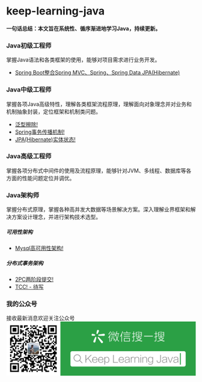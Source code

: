 # keep-learning-java
**一句话总结：本文旨在系统性、循序渐进地学习Java，持续更新。**

### Java初级工程师
掌握Java语法和各类框架的使用，能够对项目需求进行业务开发。
* [Spring Boot整合Spring MVC、Spring、Spring Data JPA(Hibernate)](https://mp.weixin.qq.com/s?__biz=MzU2NDExMjM4Mw==&mid=2247483681&idx=1&sn=2de5a03ac89a33d70a527ad690bd3a01&chksm=fc4ebfb1cb3936a701f30ed51f0c3496c52613e7dc5fd4a929011726499e84ac3d93519eec49&token=776238431&lang=zh_CN#rd)

### Java中级工程师
掌握各项Java高级特性，理解各类框架流程原理，理解面向对象理念并对业务和机制抽象封装，定位框架和机制类问题。

* [泛型擦除!](https://mp.weixin.qq.com/s?__biz=MzU2NDExMjM4Mw==&mid=2247483674&idx=1&sn=babc6074dc677d48b194735d8c763659&chksm=fc4ebf8acb39369c6d73e88166a113cc949800cc4cae1162d8a582bd5d6b6590dda9071948aa&token=2075710980&lang=zh_CN#rd)
* [Spring事务传播机制!](https://mp.weixin.qq.com/s?__biz=MzU2NDExMjM4Mw==&mid=2247483694&idx=1&sn=4f1d27b17f4f0592178adbeff0ffcc7e&chksm=fc4ebfbecb3936a8ca7c26b9d4370d38f5b42d39f00b63aeb769525b6a7047c31d49905dfef0&token=1295110140&lang=zh_CN#rd)
* [JPA(Hibernate)实体状态!](https://mp.weixin.qq.com/s?__biz=MzU2NDExMjM4Mw==&mid=2247483699&idx=1&sn=90b67aad9eee6ce5b6c29218e087a5a3&chksm=fc4ebfa3cb3936b58157e007e30d8ae41c95b543e1f0c795399a464bcb3b544b8ba47bc491b8&token=505663436&lang=zh_CN#rd)

### Java高级工程师
掌握各项分布式中间件的使用及流程原理，能够针对JVM、多线程、数据库等各方面的性能问题定位并调优。

### Java架构师
掌握分布式原理，掌握各种高并发大数据等场景解决方案。深入理解业界框架和解决方案设计理念，并进行架构技术选型。

##### 可用性架构
* [Mysql高可用性架构!](https://mp.weixin.qq.com/s?__biz=MzU2NDExMjM4Mw==&mid=2247483668&idx=1&sn=7919a686b4f58df02b4b2535de653786&chksm=fc4ebf84cb39369213808b852338af00cc019d971a9c98960f2828f940c632bb3a63db9c169b&token=262881995&lang=zh_CN#rd)

##### 分布式事务架构
* [2PC两阶段提交!](https://mp.weixin.qq.com/s?__biz=MzU2NDExMjM4Mw==&mid=2247483690&idx=1&sn=dba8b5e81fa1126a2efc7610ff7f3ed6&chksm=fc4ebfbacb3936ac92c753b0d12465e24e1088450fc55b959809996a67ac67e813fe8bcff736&token=1663054106&lang=zh_CN#rd)
* [TCC! - 待写](architect/mysqlha/mysqlha.md)

### 我的公众号
接收最新消息欢迎关注公众号
![公众号](images/qrcode.png)

